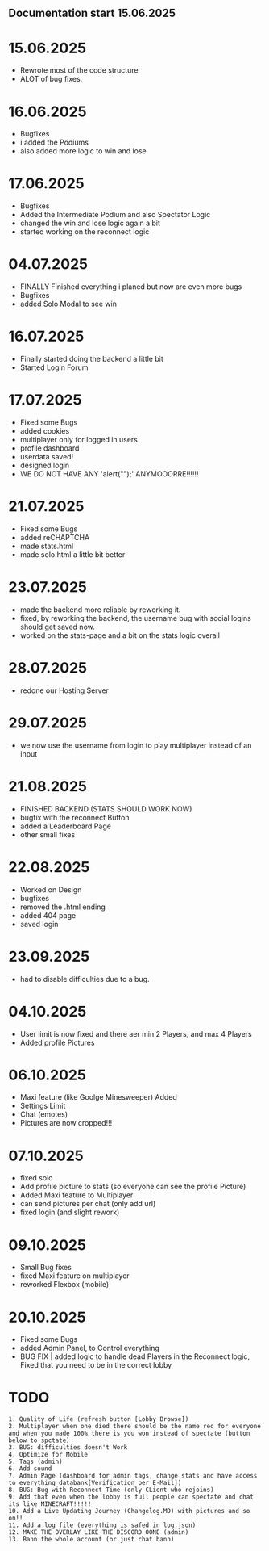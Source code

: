 ## Documentation start 15.06.2025 ##

# 15.06.2025
- Rewrote most of the code structure
- ALOT of bug fixes.

# 16.06.2025
- Bugfixes
- i added the Podiums
- also added more logic to win and lose

# 17.06.2025
- Bugfixes
- Added the Intermediate Podium and also Spectator Logic
- changed the win and lose logic again a bit
- started working on the reconnect logic

# 04.07.2025
- FINALLY Finished everything i planed but now are even more bugs
- Bugfixes
- added Solo Modal to see win

# 16.07.2025
- Finally started doing the backend a little bit
- Started Login Forum

# 17.07.2025
- Fixed some Bugs
- added cookies
- multiplayer only for logged in users
- profile dashboard
- userdata saved!
- designed login
- WE DO NOT HAVE ANY 'alert("");' ANYMOOORRE!!!!!!

# 21.07.2025
- Fixed some Bugs
- added reCHAPTCHA
- made stats.html
- made solo.html a little bit better

# 23.07.2025 
- made the backend more reliable by reworking it.
- fixed, by reworking the backend, the username bug with social logins should get saved now. 
- worked on the stats-page and a bit on the stats logic overall

# 28.07.2025
- redone our Hosting Server

# 29.07.2025
- we now use the username from login to play multiplayer instead of an input

# 21.08.2025
- FINISHED BACKEND (STATS SHOULD WORK NOW)
- bugfix with the reconnect Button
- added a Leaderboard Page
- other small fixes

# 22.08.2025
- Worked on Design
- bugfixes
- removed the .html ending
- added 404 page
- saved login

# 23.09.2025
- had to disable difficulties due to a bug.

# 04.10.2025
- User limit is now fixed and there aer min 2 Players, and max 4 Players
- Added profile Pictures

# 06.10.2025
- Maxi feature (like Goolge Minesweeper) Added
- Settings Limit
- Chat (emotes)
- Pictures are now cropped!!!

# 07.10.2025
- fixed solo
- Add profile picture to stats (so everyone can see the profile Picture)
- Added Maxi feature to Multiplayer
- can send pictures per chat (only add url)
- fixed login (and slight rework)

# 09.10.2025
- Small Bug fixes
- fixed Maxi feature on multiplayer
- reworked Flexbox (mobile)

# 20.10.2025
- Fixed some Bugs
- added Admin Panel, to Control everything
- BUG FIX | added logic to handle dead Players in the Reconnect logic, Fixed that you need to be in the correct lobby
 
# TODO

    1. Quality of Life (refresh button [Lobby Browse])
    2. Multiplayer when one died there should be the name red for everyone and when you made 100% there is you won instead of spectate (button below to spctate)
    3. BUG: difficulties doesn't Work
    4. Optimize for Mobile 
    5. Tags (admin)
    6. Add sound
    7. Admin Page (dashboard for admin tags, change stats and have access to everything databank[Verification per E-Mail])
    8. BUG: Bug with Reconnect Time (only CLient who rejoins)
    9. Add that even when the lobby is full people can spectate and chat its like MINECRAFT!!!!!
    10. Add a Live Updating Journey (Changelog.MD) with pictures and so on!!
    11. Add a log file (everything is safed in log.json)
    12. MAKE THE OVERLAY LIKE THE DISCORD OONE (admin)
    13. Bann the whole account (or just chat bann)
